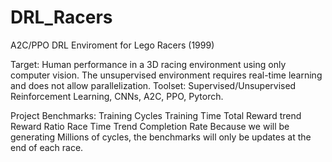 # DRL_Racers
A2C/PPO DRL Enviroment for Lego Racers (1999)

Target: Human performance in a 3D racing environment using only computer vision. The unsupervised environment requires real-time learning and does not allow parallelization. Toolset: Supervised/Unsupervised Reinforcement Learning, CNNs, A2C, PPO, Pytorch.

Project Benchmarks:
    Training Cycles
    Training Time
    Total Reward trend
    Reward Ratio
    Race Time Trend
    Completion Rate
Because we will be generating Millions of cycles, the benchmarks will only be updates at the end of each race.
